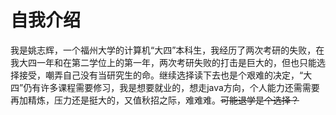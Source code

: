 # 自我介绍
我是姚志辉，一个福州大学的计算机“大四”本科生，我经历了两次考研的失败，在我大四一年和在第二学位上的第一年，两次考研失败的打击是巨大的，但也只能选择接受，嘲弄自己没有当研究生的命。继续选择读下去也是个艰难的决定，“大四”仍有许多课程需要修习，我是想要就业的，想走java方向，个人能力还需需要再加精炼，压力还是挺大的，又值秋招之际，难难难。~~可能退学是个选择？~~ 
